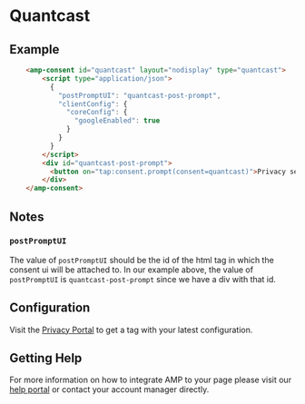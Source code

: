 <!---
Copyright 2020 The AMP HTML Authors. All Rights Reserved.

Licensed under the Apache License, Version 2.0 (the "License");
you may not use this file except in compliance with the License.
You may obtain a copy of the License at

      http://www.apache.org/licenses/LICENSE-2.0

Unless required by applicable law or agreed to in writing, software
distributed under the License is distributed on an "AS-IS" BASIS,
WITHOUT WARRANTIES OR CONDITIONS OF ANY KIND, either express or implied.
See the License for the specific language governing permissions and
limitations under the License.
-->

# Quantcast

## Example

```html
    <amp-consent id="quantcast" layout="nodisplay" type="quantcast">
        <script type="application/json">
          {
            "postPromptUI": "quantcast-post-prompt",
            "clientConfig": {
              "coreConfig": {
                "googleEnabled": true
              }
            }
          }
        </script>
        <div id="quantcast-post-prompt">
          <button on="tap:consent.prompt(consent=quantcast)">Privacy settings</button>
        </div>
    </amp-consent>
```

## Notes

### `postPromptUI`

The value of `postPromptUI` should be the id of the html tag in which the consent ui will be attached to. In our example above, the value of `postPromptUI` is `quantcast-post-prompt` since we have a div with that id.

## Configuration

Visit the [Privacy Portal](https://www.quantcast.com/protect/sites) to get a tag with your latest configuration.

## Getting Help

For more information on how to integrate AMP to your page please visit our [help portal](https://help.quantcast.com/hc/en-us/categories/360002940873-Quantcast-Choice) or contact your account manager directly.
